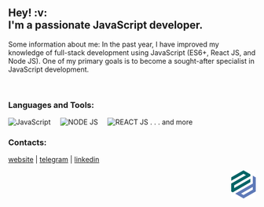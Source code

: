 <h2>Hey! :v:<br> I'm a passionate JavaScript developer.</h2>

<p width="500px">Some information about me:
In the past year, I have improved my knowledge of full-stack development using JavaScript 
(ES6+, React JS, and Node JS). One of my primary goals is to become a sought-after 
specialist in JavaScript development.</p>
</br>

### Languages and Tools:

<img alt="JavaScript" width="26px" src="https://raw.githubusercontent.com/dmZabelin/dmZabelin/main/img/JS.svg" />&nbsp;&nbsp;&nbsp;&nbsp;&nbsp;<img alt="NODE JS" width="96px" src="https://raw.githubusercontent.com/dmZabelin/dmZabelin/main/img/Node.svg" />&nbsp;&nbsp;&nbsp;&nbsp;&nbsp;<img alt="REACT JS" width="28px" src="https://raw.githubusercontent.com/dmZabelin/dmZabelin/main/img/React.svg" /> . . . and more
 
### Contacts:

[website](https://dmz.name) | [telegram](https://t.me/dmZabelin) | [linkedin](https://www.linkedin.com/in/dmitry-zabelin-6041b9186/)

<div>  
  <a href="https://dmz.name/" target="blank">
  <img alt="alt_text" width="50px" align="right" src="https://raw.githubusercontent.com/dmzname/dmzname/e6567aa059bcfb69cb86d72f1d77ddf627c1c18b/img/zd_logo.svg" />
  </a>
</div>
